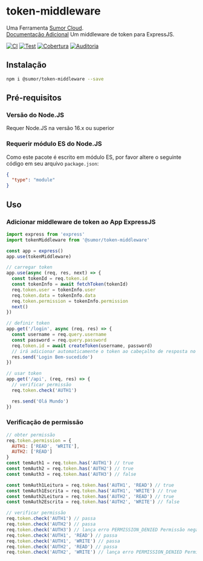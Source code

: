 # token-middleware

Uma Ferramenta [Sumor Cloud](https://sumor.cloud).  
[Documentação Adicional](https://sumor.cloud/token-middleware)
Um middleware de token para ExpressJS.

[![CI](https://github.com/sumor-cloud/token-middleware/actions/workflows/ci.yml/badge.svg)](https://github.com/sumor-cloud/token-middleware/actions/workflows/ci.yml)
[![Test](https://github.com/sumor-cloud/token-middleware/actions/workflows/ut.yml/badge.svg)](https://github.com/sumor-cloud/token-middleware/actions/workflows/ut.yml)
[![Cobertura](https://github.com/sumor-cloud/token-middleware/actions/workflows/coverage.yml/badge.svg)](https://github.com/sumor-cloud/token-middleware/actions/workflows/coverage.yml)
[![Auditoria](https://github.com/sumor-cloud/token-middleware/actions/workflows/audit.yml/badge.svg)](https://github.com/sumor-cloud/token-middleware/actions/workflows/audit.yml)

## Instalação

```bash
npm i @sumor/token-middleware --save
```

## Pré-requisitos

### Versão do Node.JS

Requer Node.JS na versão 16.x ou superior

### Requerir módulo ES do Node.JS

Como este pacote é escrito em módulo ES, por favor altere o seguinte código em seu arquivo `package.json`:

```json
{
  "type": "module"
}
```

## Uso

### Adicionar middleware de token ao App ExpressJS

```javascript
import express from 'express'
import tokenMiddleware from '@sumor/token-middleware'

const app = express()
app.use(tokenMiddleware)

// carregar token
app.use(async (req, res, next) => {
  const tokenId = req.token.id
  const tokenInfo = await fetchToken(tokenId)
  req.token.user = tokenInfo.user
  req.token.data = tokenInfo.data
  req.token.permission = tokenInfo.permission
  next()
})

// definir token
app.get('/login', async (req, res) => {
  const username = req.query.username
  const password = req.query.password
  req.token.id = await createToken(username, password)
  // irá adicionar automaticamente o token ao cabeçalho de resposta no cookie 't'
  res.send('Login Bem-sucedido')
})

// usar token
app.get('/api', (req, res) => {
  // verificar permissão
  req.token.check('AUTH1')

  res.send('Olá Mundo')
})
```

### Verificação de permissão

```javascript
// obter permissão
req.token.permission = {
  AUTH1: ['READ', 'WRITE'],
  AUTH2: ['READ']
}
const temAuth1 = req.token.has('AUTH1') // true
const temAuth2 = req.token.has('AUTH2') // true
const temAuth3 = req.token.has('AUTH3') // false

const temAuth1Leitura = req.token.has('AUTH1', 'READ') // true
const temAuth1Escrita = req.token.has('AUTH1', 'WRITE') // true
const temAuth2Leitura = req.token.has('AUTH2', 'READ') // true
const temAuth2Escrita = req.token.has('AUTH2', 'WRITE') // false

// verificar permissão
req.token.check('AUTH1') // passa
req.token.check('AUTH2') // passa
req.token.check('AUTH3') // lança erro PERMISSION_DENIED Permissão negada: AUTH3
req.token.check('AUTH1', 'READ') // passa
req.token.check('AUTH1', 'WRITE') // passa
req.token.check('AUTH2', 'READ') // passa
req.token.check('AUTH2', 'WRITE') // lança erro PERMISSION_DENIED Permissão negada: AUTH2=WRITE
```